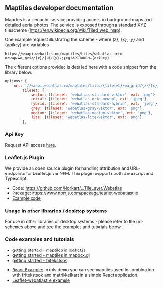 ## Maptiles developer documentation

Maptiles is a tilecache service providing access to background maps and detailed aerial photos. The service is exposed through a standard XYZ tilescheme (https://en.wikipedia.org/wiki/Tiled_web_map). 

One example request illustrating the scheme - where {z}, {x}, {y} and {apikey} are variables. 

```
https://waapi.webatlas.no/maptiles/tiles/webatlas-orto-newup/wa_grid/{z}/{x}/{y}.jpeg?APITOKEN={apikey}
```



The different options provided is detailed here with a code snippet from the library below.

`````` javascript
options: {
    url: '//waapi.webatlas.no/maptiles/tiles/{tileset}/wa_grid/{z}/{x}/{y}.{ext}?APITOKEN={apikey}',
        tileset: {
            vector: {tileset: 'webatlas-standard-vektor', ext: 'png'},
            aerial: {tileset: 'webatlas-orto-newup', ext: 'jpeg'},
            hybrid: {tileset: 'webatlas-standard-hybrid', ext: 'jpeg'},
            grey: {tileset: 'webatlas-gray-vektor', ext: 'png'},
            medium: {tileset: 'webatlas-medium-vektor', ext: 'png'},
            lite: {tileset: 'webatlas-lite-vektor', ext: 'png'}
        },
``````

### Api Key

Request API access [here](https://www.norkart.no/dataoganalyse/).


### Leaflet.js Plugin

We provide an open source plugin for handling attribution and URL-endpoints for Leaflet.js via NPM. This plugin supports both Javascript and Typescript.

* Code: https://github.com/Norkart/L.TileLayer.Webatlas
* Package: https://www.npmjs.com/package/leaflet-webatlastile
* [Example code](../code_and_tutorials/leaflet-webatlastiles-js)

### Usage in other libraries / desktop systems

For use in other libraries or desktop systems - please refer to the url-schemes above and see the examples and tutorials below.

### Code examples and tutorials

* [getting started - maptiles in leaflet.js](https://github.com/Norkart/API-documentation/tree/main/code_and_tutorials/getting%20started%20-%20maptiles%20in%20leaflet.js)
* [getting started - maptiles in mapbox.gl](https://github.com/Norkart/API-documentation/tree/main/code_and_tutorials/getting%20started%20-%20maptiles%20in%20mapbox.gl)
* [getting started - fritekstsok](https://github.com/Norkart/API-documentation/tree/main/code_and_tutorials/getting%20started%20-%20wms-overlays%20in%20leaflet.js)
- [React Example:](https://github.com/Norkart/API-documentation/tree/main/code_and_tutorials/reactleaflet_fritekstsok_maptiles_matrikkelkart_example) In this demo you can see maptiles used in combination with fritekstsok and matrikkelkart in a simple React application.
- [Leaflet-webatlastile example](../code_and_tutorials/leaflet-webatlastiles-js)